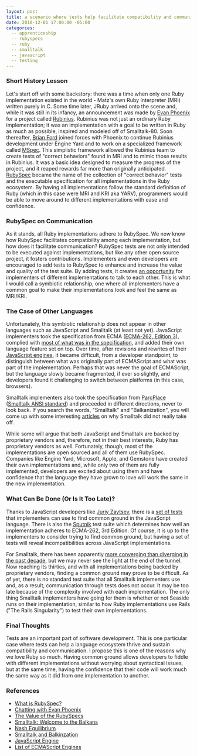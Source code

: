 ```yaml
---
layout: post
title: a scenario where tests help facilitate compatibility and communication 
date: 2010-12-01 17:00:00 -05:00
categories:
  -- apprenticeship
  -- rubyspecs
  -- ruby
  -- smalltalk
  -- javascript
  -- testing
---
```


### Short History Lesson

Let's start off with some backstory: there was a time when only one Ruby implementation existed in the world \- Matz's own Ruby Interpreter (MRI) written purely in C.  Some time later, JRuby arrived onto the scene and, while it was still in its infancy, an announcement was made by [Evan Phoenix](http://twitter.com/evanphx) for a project called [Rubinius](http://rubini.us/).  Rubinius was not just an ordinary Ruby implementation; it was an implementation with a goal to be written in Ruby as much as possible, inspired and modeled off of Smalltalk\-80.  Soon thereafter, [Brian Ford](http://github.com/brixen) joined forces with Phoenix to continue Rubinius development under Engine Yard and to work on a specialized framework called [MSpec](http://github.com/rubyspec/mspec).  This simplistic framework allowed the Rubinius team to create tests of "correct behaviors" found in MRI and to mimic those results in Rubinius.  It was a basic idea designed to measure the progress of the project, and it reaped rewards far more than originally anticipated.  [RubySpec](http://rubyspec.org/) became the name of the collection of "correct behavior" tests and the executable specification for all implementations in the Ruby ecosystem.  By having all implementations follow the standard definition of Ruby (which in this case were MRI and KRI aka YARV), programmers would be able to move around to different implementations with ease and confidence.

### RubySpec on Communication

As it stands, all Ruby implementations adhere to RubySpec.  We now know how RubySpec facilitates compatibility among each implementation, but how does it facilitate communication?  RubySpec tests are not only intended to be executed against implementations, but like any other open source project, it fosters contributions.  Implementers and even developers are encouraged to add tests to RubySpec to enhance and increase the value and quality of the test suite.  By adding tests, it creates [an opportunity](http://groups.google.com/group/rubyspec/) for implementers of different implementations to talk to each other.  This is what I would call a symbiotic relationship, one where all implementers have a common goal to make their implementations look and feel the same as MRI/KRI.  

### The Case of Other Languages

[1]: http://en.wikipedia.org/wiki/Comparison_of_layout_engines_(ECMAScript)
[2]: http://en.wikipedia.org/wiki/Sputnik_(JavaScript_conformance_test)

Unfortunately, this symbiotic relationship does not appear in other languages such as JavaScript and Smalltalk (at least not yet).  JavaScript implementers took the specification from ECMA ([ECMA\-262, Edition 3](http://www.ecma-international.org/publications/standards/Ecma-262-arch.htm)), complied with [most of what was in the specification][1], and added their own language feature set on top.  Over time, after revisions and rewrites of their [JavaScript engines](http://en.wikipedia.org/wiki/JavaScript_engine), it became difficult, from a developer standpoint, to distinguish between what was originally part of ECMAScript and what was part of the implementation.  Perhaps that was never the goal of ECMAScript, but the language slowly became fragmented, if ever so slightly, and developers found it challenging to switch between platforms (in this case, browsers). 

Smalltalk implementers also took the specification from [ParcPlace](http://en.wikipedia.org/wiki/Parc_Place_Systems) ([Smalltalk ANSI standard](http://www.smalltalk.org/versions/ANSIStandardSmalltalk.html)) and proceeded in different directions, never to look back.  If you search the words, "Smalltalk" and "Balkanization", you will come up with some interesting [articles](http://www.threeriversinstitute.org/blog/?p=466) on why Smalltalk did not really take off.

While some will argue that both JavaScript and Smalltalk are backed by proprietary vendors and, therefore, not in their best interests, Ruby has proprietary vendors as well.  Fortunately, though, most of the implementations are open sourced and all of them use RubySpec.  Companies like Engine Yard, Microsoft, Apple, and Gemstone have created their own implementations and, while only two of them are fully implemented, developers are excited about using them and have confidence that the language they have grown to love will work the same in the new implementation.

### What Can Be Done (Or Is It Too Late)?

Thanks to JavaScript developers like [Juriy Zaytsev](http://perfectionkills.com/), there is a [set of tests](http://kangax.github.com/cft/) that implementers can use to find common ground in the JavaScript language.  There is also the [Sputnik][2] test suite which determines how well an implementation adheres to ECMA\-262, 3rd Edition.  Of course, it is up to the implementers to consider trying to find common ground, but having a set of tests will reveal incompatibilities across JavaScript implementations.

For Smalltalk, there has been apparently [more converging than diverging in the past decade](http://www.threeriversinstitute.org/blog/?p=466), but we may never see the light at the end of the tunnel.  Now reaching its thirties, and with all implementations being backed by proprietary vendors, finding a common ground may prove to be difficult.  As of yet, there is no standard test suite that all Smalltalk implementers use and, as a result, communication through tests does not occur.  It may be too late because of the complexity involved with each implementation.  The only thing Smalltalk implementers have going for them is whether or not Seaside runs on their implementation, similar to how Ruby implementations use Rails ("The Rails Singularity") to test their own implementations.  

### Final Thoughts

Tests are an important part of software development.  This is one particular case where tests can help a language ecosystem thrive and sustain compatibility and communication.  I propose this is one of the reasons why we love Ruby so much.  Having common ground allows developers to fiddle with different implementations without worrying about syntactical issues, but at the same time, having the confidence that their code will work much the same way as it did from one implementation to another. 

### References

* [What is RubySpec?](http://blog.brightredglow.com/2009/3/3/what-is-rubyspec)
* [Chatting with Evan Phoenix](http://www.akitaonrails.com/2008/02/11/chatting-with-evan-phoenix)
* [The Value of the RubySpecs](http://blog.emptyway.com/2008/04/27/the-value-of-the-rubyspecs/)
* [Smalltalk: Welcome to the Balkans](http://www.threeriversinstitute.org/blog/?p=466)
* [Nash Equilibrium](http://en.wikipedia.org/wiki/Nash_equilibrium)
* [Smalltalk and Balkinzation](http://www.jarober.com/blog/blogView?showComments=true&printTitle=Balkanization_and_Smalltalk&entry=3443331580)
* [JavaScript Engine](http://en.wikipedia.org/wiki/JavaScript_engine)
* [List of ECMAScript Engines](http://en.wikipedia.org/wiki/List_of_ECMAScript_engines)
